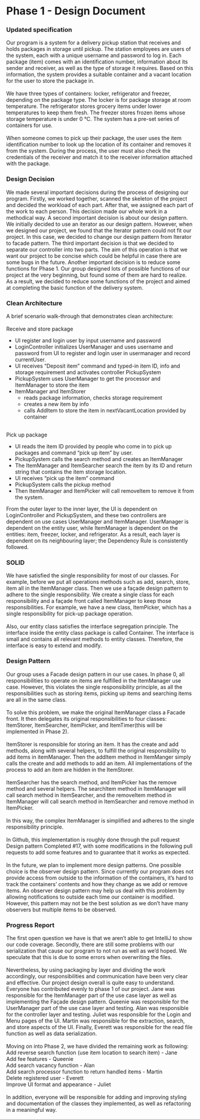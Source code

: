 # Phase 1 - Design Document
### Updated specification
Our program is a system for a delivery pickup station that receives and holds packages in storage until pickup. The station employees are users of the system, each with a unique username and password to log in. Each package (item) comes with an identification number, information about its sender and receiver, as well as the type of storage it requires. Based on this information, the system provides a suitable container and a vacant location for the user to store the package in.\
\
We have three types of containers: locker, refrigerator and freezer, depending on the package type. The locker is for package storage at room temperature. The refrigerator stores grocery items under lower temperatures to keep them fresh. The freezer stores frozen items whose storage temperature is under 0 °C. The system has a pre-set series of containers for use.\
\
When someone comes to pick up their package, the user uses the item identification number to look up the location of its container and removes it from the system. During the process, the user must also check the credentials of the receiver and match it to the receiver information attached with the package.

### Design Decision
We made several important decisions during the process of designing our program. Firstly, we worked together, scanned the skeleton of the project and decided the workload of each part. After that, we assigned each part of the work to each person. This decision made our whole work in a methodical way. A second important decision is about our design pattern. We initially decided to use an iterator as our design pattern. However, when we designed our project, we found that the Iterator pattern could not fit our project. In this case, we decided to change our design pattern from Iterator to facade pattern. The third important decision is that we decided to separate our controller into two parts. The aim of this operation is that we want our project to be concise which could be helpful in case there are some bugs in the future. Another important decision is to reduce some functions for Phase 1. Our group designed lots of possible functions of our project at the very beginning, but found some of them are hard to realize. As a result, we decided to reduce some functions of the project and aimed at completing the basic function of the delivery system.

### Clean Architecture
A brief scenario walk-through that demonstrates clean architecture:\
\
Receive and store package
  - UI register and login user by input username and password
  - LoginController initializes UserManager and uses username and password from UI to register and login user in usermanager and record currentUser.
  - UI receives “Deposit item” command and typed-in item ID, info and storage requirement and activates controller PickupSystem
  - PickupSystem uses UserManager to get the processor and ItemManager to store the item
  - ItemManager and ItemStorer
    - reads package information, checks storage requirement
    - creates a new item by info
    - calls AddItem to store the item in nextVacantLocation provided by container

\
Pick up package
- UI reads the item ID provided by people who come in to pick up packages and command “pick up item” by user.
- PickupSystem calls the search method and creates an ItemManager
- The ItemManager and ItemSearcher search the item by its ID and return string that contains the item storage location.
- UI receives “pick up the item” command
- PickupSystem calls the pickup method
- Then ItemManager and ItemPicker will call removeItem to remove it from the system.


From the outer layer to the inner layer, the UI is dependent on LoginController and PickupSystem, and these two controllers are dependent on use cases UserManager and ItemManager. UserManager is dependent on the entity user, while ItemManager is dependent on the entities: item, freezer, locker, and refrigerator. As a result, each layer is dependent on its neighbouring layer; the Dependency Rule is consistently followed.

### SOLID
We have satisfied the single responsibility for most of our classes. For example, before we put all operations methods such as add, search, store, item all in the ItemManager class. Then we use a façade design pattern to adhere to the single responsibility. We create a single class for each responsibility and a façade front called ItemManager to keep those responsibilities.  For example, we have a new class, ItemPicker, which has a single responsibility for pick-up package operation.\
\
Also, our entity class satisfies the interface segregation principle. The interface inside the entity class package is called Container. The interface is small and contains all relevant methods to entity classes. Therefore, the interface is easy to extend and modify.

### Design Pattern
Our group uses a Facade design pattern in our use cases. In phase 0, all responsibilities to operate on items are fulfilled in the ItemManager use case. However, this violates the single responsibility principle, as all the responsibilities such as storing items, picking up items and searching items are all in the same class.\
\
To solve this problem, we make the original ItemManager class a Facade front. It then delegates its original responsibilities to four classes: ItemStorer, ItemSearcher, ItemPicker, and ItemTimer(this will be implemented in Phase 2).\
\
ItemStorer is responsible for storing an item. It has the create and add methods, along with several helpers, to fulfill the original responsibility to add items in itemManager. Then the addItem method in ItemManger simply calls the create and add methods to add an item. All implementations of the process to add an item are hidden in the ItemStorer.\
\
ItemSearcher has the search method, and ItemPicker has the remove method and several helpers. The searchItem method in ItemManager will call search method in ItemSearcher, and the removeItem method in ItemManager will call search method in ItemSearcher and remove method in ItemPicker.\
\
In this way, the complex ItemManager is simplified and adheres to the single responsibility principle.\
\
In Github, this implementation is roughly done through the pull request Design pattern Completed #17, with some modifications in the following pull requests to add some features and to guarantee that it works as expected.\
\
In the future, we plan to implement more design patterns. One possible choice is the observer design pattern. Since currently our program does not provide access from outside to the information of the containers, it’s hard to track the containers’ contents and how they change as we add or remove items. An observer design pattern may help us deal with this problem by allowing notifications to outside each time our container is modified. However, this pattern may not be the best solution as we don’t have many observers but multiple items to be observed.

### Progress Report
The first open question we have is that we aren’t able to get IntelliJ to show our code coverage. Secondly, there are still some problems with our serialization that cause our program to not run as well as we’d hoped. We speculate that this is due to some errors when overwriting the files.\
\
Nevertheless, by using packaging by layer and dividing the work accordingly, our responsibilities and communication have been very clear and effective. Our project design overall is quite easy to understand. Everyone has contributed evenly to phase 1 of our project. Jane was responsible for the ItemManager part of the use case layer as well as implementing the Façade design pattern. Queenie was responsible for the UserManager part of the use case layer and testing. Alan was responsible for the controller layer and testing. Juliet was responsible for the Login and Menu pages of the UI. Martin was responsible for the extraction, search, and store aspects of the UI. Finally, Everett was responsible for the read file function as well as data serialization.\
\
Moving on into Phase 2, we have divided the remaining work as following:\
Add reverse search function (use item location to search item) - Jane\
Add fee features - Queenie\
Add search vacancy function - Alan\
Add search processor function to return handled items - Martin \
Delete registered user - Everett\
Improve UI format and appearance - Juliet\
\
In addition, everyone will be responsible for adding and improving styling and documentation of the classes they implemented, as well as refactoring in a meaningful way.

